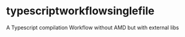 # typescriptworkflowsinglefile
A Typescript compilation Workflow without AMD but with external libs
